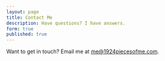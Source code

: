 ```yaml
---
layout: page
title: Contact Me
description: Have questions? I have answers.
form: true
published: true
---
```


Want to get in touch? Email me at <a href="mailto:me@1924piecesofme.com">me@1924piecesofme.com</a>.